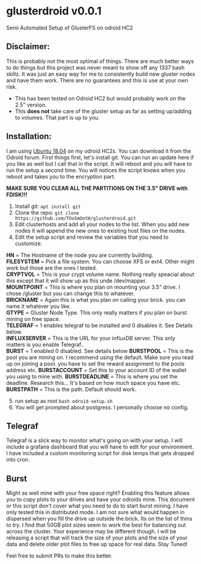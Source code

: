 # glusterdroid v0.0.1
Semi Automated Setup of GlusterFS on odroid HC2

## Disclaimer:

This is probably not the most optimal of things. There are much better ways to
do things but this project was never meant to show off any 1337 bash skillz. It was just
an easy way for me to consistently build new gluster nodes and have them work. There
are no guarantees and this is use at your own risk.


- This has been tested on Odroid HC2 but would probably work on the 2.5" version.
- This **does not** take care of the gluster setup as far as setting up/adding to volumes.
That part is up to you.


## Installation:

I am using [Ubuntu 18.04](https://forum.odroid.com/viewtopic.php?t=27449) on my odroid HC2s. You can download it from the Odroid forum.
First things first, let's install git. You can run an update here if you like as well but I call that in the script.
It will reboot and you will have to run the setup a second time. You will notices the script knows
when you reboot and takes you to the encryption part.

**MAKE SURE YOU CLEAR ALL THE PARTITIONS ON THE 3.5" DRIVE with FDISK!!!**


1. Install git:
`apt install git`
2. Clone the repo:
`git clone https://github.com/TOoSmOotH/glusterdroid.git`
3. Edit clusterhosts and add all your nodes to the list. When you add new nodes it will append the new ones to existing host files on the nodes.
4. Edit the setup script and review the variables that you need to customize.

**HN** = The Hostname of the node you are currently building.  
**FILESYSTEM** = Pick a file system. You can choose XFS or ext4. Other might work but those are the ones I tested.  
**CRYPTVOL** = This is your crypt volume name. Nothing really speacial about this except that it will show up as this unde /dev/mapper.  
**MOUNTPOINT** = This is where you plan on mounting your 3.5" drive. I chose /gluster but you can change this to whatever.  
**BRICKNAME** = Again this is what you plan on calling your brick. you can name it whatever you like.  
**GTYPE** = Gluster Node Type. This only really matters if you plan on burst mining on free space.  
**TELEGRAF** = 1 enables telegraf to be installed and 0 disables it. See Details below.  
**INFLUXSERVER** = This is the URL for your influxDB server. This only matters is you enable Telegraf..  
**BURST** = 1 enabled 0 disabled. See details below
**BURSTPOOL** = This is the pool you are mining on. I recommend using the default. Make sure you read up on joining a pool.
you have to set the reward assignment to the pools address etc.
**BURSTACCOUNT** = Set this to your account ID of the wallet you using to mine with.
**BURSTDEADLINE** = This is where you set the deadline. Research this... It's based on how much space you have etc.
**BURSTPATH** = This is the path. Default should work.

5. run setup as root
`bash odroid-setup.sh`
6. You will get prompted about postgress. I personally choose no config.


## Telegraf
Telegraf is a slick way to monitor what's going on with your setup. I will include a grafana dashboard that you will have to edit for your environment. I have included a custom monitoring script for disk temps that gets dropped into cron.

## Burst
Might as well mine with your free space right? Enabling this feature allows you to copy plots to your drives and have your odroids mine. This document or this script don't cover what you need to do to start burst mining. I have only tested this in distributed mode. I am not sure what would happen in dispersed when you fill the drive up
outside the brick. Its on the list of thins to try. I find that 50GB plot sizes seem to work the best for balancing out across the cluster. Your experience may be different though. I will be releasing a script that will track the size of your
plots and the size of your data and delete older plot files to free up space for real data. Stay Tuned!


Feel free to submit PRs to make this better.
